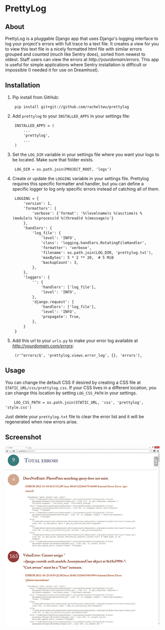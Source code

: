PrettyLog
================

About
-----
PrettyLog is a pluggable Django app that uses Django's logging interface to log your project's errors with full trace 
to a text file. It creates a view for you to view this text file in a nicely formatted html file with similar errors 
grouped and counted (much like Sentry does), sorted from newest to oldest. Staff users can view the errors at 
*http://yourdomain/errors*. This app is useful for simple applications where Sentry installation is difficult or 
impossible (I needed it for use on Dreamhost).


Installation
------------

1. Pip install from GitHub:

        pip install git+git://github.com/racheltwu/prettylog

2. Add `prettylog` to your `INSTALLED_APPS` in your settings file:

        INSTALLED_APPS = (
            ...
            'prettylog',
            ...
        )

3. Set the `LOG_DIR` variable in your settings file where you want your logs to be located. Make sure that folder 
   exists.

        LOG_DIR = os.path.join(PROJECT_ROOT, 'logs')

5. Create or update the `LOGGING` variable in your settings file. Prettylog requires this specific formatter and 
   handler, but you can define a specific logger to log only specific errors instead of catching all of them.

        LOGGING = {
            'version': 1,
            'formatters': {
                'verbose': {'format': '%(levelname)s %(asctime)s %(module)s %(process)d %(thread)d %(message)s'}
            },
            'handlers': {
                'log_file': {
                    'level': 'INFO',
                    'class': 'logging.handlers.RotatingFileHandler',
                    'formatter': 'verbose',
                    'filename': os.path.join(LOG_DIR, 'prettylog.txt'),
                    'maxBytes': 5 * 2 ** 20,  # 5 MiB
                    'backupCount': 3,
                },
            },
            'loggers': {
                '': {
                    'handlers': ['log_file'],
                    'level': 'INFO',
                },
                'django.request': {
                    'handlers': ['log_file'],
                    'level': 'INFO',
                    'propagate': True,
                },
            }
        }

4. Add this url to your `urls.py` to make your error log available at *http://yourdomain.com/errors*:

        (r'^errors/$', 'prettylog.views.error_log', {}, 'errors'),


Usage
-----

You can change the default CSS if desired by creating a CSS file at `STATIC_URL/css/prettylog.css`. If your CSS lives 
in a different location, you can change this location by setting `LOG_CSS_PATH` in your settings.

        LOG_CSS_PATH = os.path.join(STATIC_URL, 'css', 'prettylog', 'style.css')

Just delete your `prettylog.txt` file to clear the error list and it will be regenerated when new errors arise.

Screenshot
----------

![](https://github.com/racheltwu/prettylog/raw/master/screenshot.jpg "PrettyLog Screenshot")
